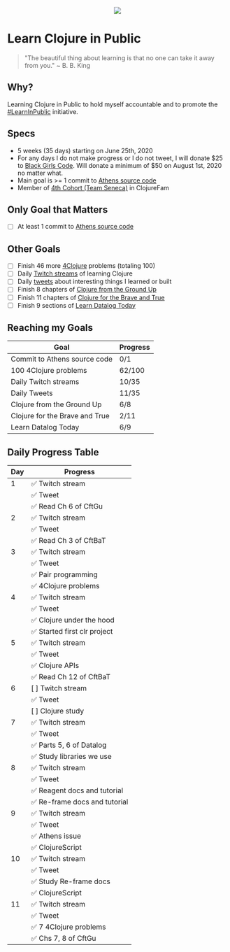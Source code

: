 <p align="center">
  <img src="https://upload.wikimedia.org/wikipedia/commons/thumb/5/5d/Clojure_logo.svg/256px-Clojure_logo.svg.png">
</p>

# Learn Clojure in Public
> "The beautiful thing about learning is that no one can take it away from you."
~ B. B. King

## Why?
Learning Clojure in Public to hold myself accountable and to promote the [#LearnInPublic](https://twitter.com/_LearnInPublic_) initiative. 

## Specs
- 5 weeks (35 days) starting on June 25th, 2020
- For any days I do not make progress or I do not tweet, I will donate $25 to [Black Girls Code](https://www.blackgirlscode.com/). Will donate a minimum of $50 on August 1st, 2020 no matter what.
- Main goal is >= 1 commit to [Athens source code](https://github.com/athensresearch/athens)
- Member of [4th Cohort (Team Seneca)](https://github.com/athensresearch/ClojureFam/blob/master/doc/clojurefam-rosters.md#4th-cohort-roster-group-study) in ClojureFam

## Only Goal that Matters
- [ ] At least 1 commit to [Athens source code](https://github.com/athensresearch/athens)

## Other Goals
- [ ] Finish 46 more [4Clojure](http://www.4clojure.com/user/nthd3gr33) problems (totaling 100)
- [ ] Daily [Twitch streams](https://www.twitch.tv/nthd3gr33) of learning Clojure
- [ ] Daily [tweets](https://twitter.com/nthd3gr33) about interesting things I learned or built
- [ ] Finish 8 chapters of [Clojure from the Ground Up](https://aphyr.com/tags/Clojure-from-the-ground-up)
- [ ] Finish 11 chapters of [Clojure for the Brave and True](https://www.braveclojure.com/)
- [ ] Finish 9 sections of [Learn Datalog Today](http://www.learndatalogtoday.org/)

## Reaching my Goals
|Goal|Progress|
|----|----|
|Commit to Athens source code|0/1|
|100 4Clojure problems|62/100|
|Daily Twitch streams|10/35|
|Daily Tweets|11/35|
|Clojure from the Ground Up|6/8|
|Clojure for the Brave and True|2/11|
|Learn Datalog Today|6/9|

## Daily Progress Table
|Day|Progress|
|----|----|
|1|✅ Twitch stream| 
| |✅ Tweet| 
| |✅ Read Ch 6 of CftGu| 
|2|✅ Twitch stream| 
| |✅ Tweet| 
| |✅ Read Ch 3 of CftBaT|
|3|✅ Twitch stream|
| |✅ Tweet|
| |✅ Pair programming|
| |✅ 4Clojure problems|
|4|✅ Twitch stream|
| |✅ Tweet|
| |✅ Clojure under the hood|
| |✅ Started first clr project|
|5|✅ Twitch stream|
| |✅ Tweet|
| |✅ Clojure APIs|
| |✅ Read Ch 12 of CftBaT|
|6|[ ] Twitch stream|
| |✅ Tweet|
| |[ ] Clojure study|
|7|✅ Twitch stream|
| |✅ Tweet|
| |✅ Parts 5, 6 of Datalog|
| |✅ Study libraries we use|
|8|✅ Twitch stream|
| |✅ Tweet|
| |✅ Reagent docs and tutorial|
| |✅ Re-frame docs and tutorial|
|9|✅ Twitch stream|
| |✅ Tweet|
| |✅ Athens issue|
| |✅ ClojureScript|
|10|✅ Twitch stream|
| |✅ Tweet|
| |✅ Study Re-frame docs|
| |✅ ClojureScript|
|11|✅ Twitch stream|
| |✅ Tweet|
| |✅ 7 4Clojure problems|
| |✅ Chs 7, 8 of CftGu|


